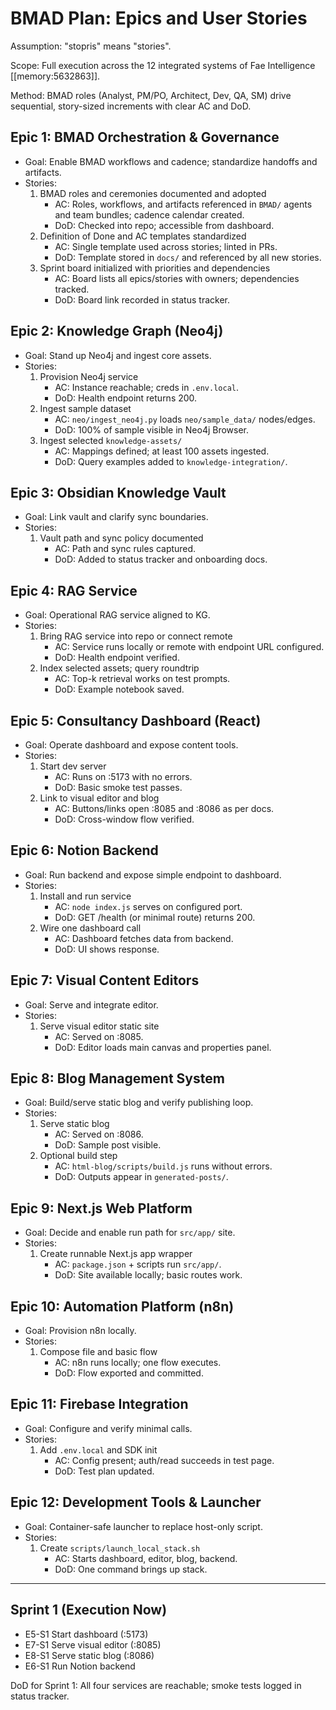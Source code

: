# BMAD Plan: Epics and User Stories

Assumption: "stopris" means "stories".

Scope: Full execution across the 12 integrated systems of Fae Intelligence [[memory:5632863]].

Method: BMAD roles (Analyst, PM/PO, Architect, Dev, QA, SM) drive sequential, story-sized increments with clear AC and DoD.

## Epic 1: BMAD Orchestration & Governance
- Goal: Enable BMAD workflows and cadence; standardize handoffs and artifacts.
- Stories:
  1. BMAD roles and ceremonies documented and adopted
     - AC: Roles, workflows, and artifacts referenced in `BMAD/` agents and team bundles; cadence calendar created.
     - DoD: Checked into repo; accessible from dashboard.
  2. Definition of Done and AC templates standardized
     - AC: Single template used across stories; linted in PRs.
     - DoD: Template stored in `docs/` and referenced by all new stories.
  3. Sprint board initialized with priorities and dependencies
     - AC: Board lists all epics/stories with owners; dependencies tracked.
     - DoD: Board link recorded in status tracker.

## Epic 2: Knowledge Graph (Neo4j)
- Goal: Stand up Neo4j and ingest core assets.
- Stories:
  1. Provision Neo4j service
     - AC: Instance reachable; creds in `.env.local`.
     - DoD: Health endpoint returns 200.
  2. Ingest sample dataset
     - AC: `neo/ingest_neo4j.py` loads `neo/sample_data/` nodes/edges.
     - DoD: 100% of sample visible in Neo4j Browser.
  3. Ingest selected `knowledge-assets/`
     - AC: Mappings defined; at least 100 assets ingested.
     - DoD: Query examples added to `knowledge-integration/`.

## Epic 3: Obsidian Knowledge Vault
- Goal: Link vault and clarify sync boundaries.
- Stories:
  1. Vault path and sync policy documented
     - AC: Path and sync rules captured.
     - DoD: Added to status tracker and onboarding docs.

## Epic 4: RAG Service
- Goal: Operational RAG service aligned to KG.
- Stories:
  1. Bring RAG service into repo or connect remote
     - AC: Service runs locally or remote with endpoint URL configured.
     - DoD: Health endpoint verified.
  2. Index selected assets; query roundtrip
     - AC: Top-k retrieval works on test prompts.
     - DoD: Example notebook saved.

## Epic 5: Consultancy Dashboard (React)
- Goal: Operate dashboard and expose content tools.
- Stories:
  1. Start dev server
     - AC: Runs on :5173 with no errors.
     - DoD: Basic smoke test passes.
  2. Link to visual editor and blog
     - AC: Buttons/links open :8085 and :8086 as per docs.
     - DoD: Cross-window flow verified.

## Epic 6: Notion Backend
- Goal: Run backend and expose simple endpoint to dashboard.
- Stories:
  1. Install and run service
     - AC: `node index.js` serves on configured port.
     - DoD: GET /health (or minimal route) returns 200.
  2. Wire one dashboard call
     - AC: Dashboard fetches data from backend.
     - DoD: UI shows response.

## Epic 7: Visual Content Editors
- Goal: Serve and integrate editor.
- Stories:
  1. Serve visual editor static site
     - AC: Served on :8085.
     - DoD: Editor loads main canvas and properties panel.

## Epic 8: Blog Management System
- Goal: Build/serve static blog and verify publishing loop.
- Stories:
  1. Serve static blog
     - AC: Served on :8086.
     - DoD: Sample post visible.
  2. Optional build step
     - AC: `html-blog/scripts/build.js` runs without errors.
     - DoD: Outputs appear in `generated-posts/`.

## Epic 9: Next.js Web Platform
- Goal: Decide and enable run path for `src/app/` site.
- Stories:
  1. Create runnable Next.js app wrapper
     - AC: `package.json` + scripts run `src/app/`.
     - DoD: Site available locally; basic routes work.

## Epic 10: Automation Platform (n8n)
- Goal: Provision n8n locally.
- Stories:
  1. Compose file and basic flow
     - AC: n8n runs locally; one flow executes.
     - DoD: Flow exported and committed.

## Epic 11: Firebase Integration
- Goal: Configure and verify minimal calls.
- Stories:
  1. Add `.env.local` and SDK init
     - AC: Config present; auth/read succeeds in test page.
     - DoD: Test plan updated.

## Epic 12: Development Tools & Launcher
- Goal: Container-safe launcher to replace host-only script.
- Stories:
  1. Create `scripts/launch_local_stack.sh`
     - AC: Starts dashboard, editor, blog, backend.
     - DoD: One command brings up stack.

---

## Sprint 1 (Execution Now)
- E5-S1 Start dashboard (:5173)
- E7-S1 Serve visual editor (:8085)
- E8-S1 Serve static blog (:8086)
- E6-S1 Run Notion backend

DoD for Sprint 1: All four services are reachable; smoke tests logged in status tracker.